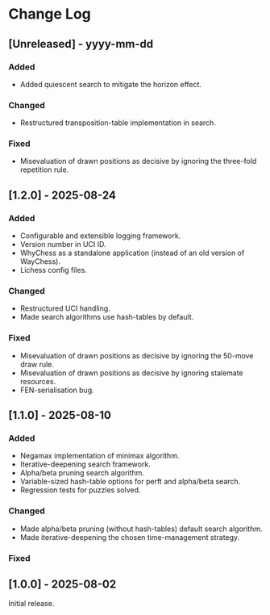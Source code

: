 
# Change Log

## [Unreleased] - yyyy-mm-dd

### Added

- Added quiescent search to mitigate the horizon effect.

### Changed

- Restructured transposition-table implementation in search.

### Fixed

- Misevaluation of drawn positions as decisive by ignoring the three-fold repetition rule.

## [1.2.0] - 2025-08-24

### Added
- Configurable and extensible logging framework.
- Version number in UCI ID.
- WhyChess as a standalone application (instead of an old version of WayChess).
- Lichess config files.

### Changed

- Restructured UCI handling.
- Made search algorithms use hash-tables by default.

### Fixed

- Misevaluation of drawn positions as decisive by ignoring the 50-move draw rule.
- Misevaluation of drawn positions as decisive by ignoring stalemate resources.
- FEN-serialisation bug.

## [1.1.0] - 2025-08-10

### Added

- Negamax implementation of minimax algorithm.
- Iterative-deepening search framework.
- Alpha/beta pruning search algorithm.
- Variable-sized hash-table options for perft and alpha/beta search.
- Regression tests for puzzles solved.

### Changed

- Made alpha/beta pruning (without hash-tables) default search algorithm.
- Made iterative-deepening the chosen time-management strategy.

### Fixed

## [1.0.0] - 2025-08-02

Initial release.